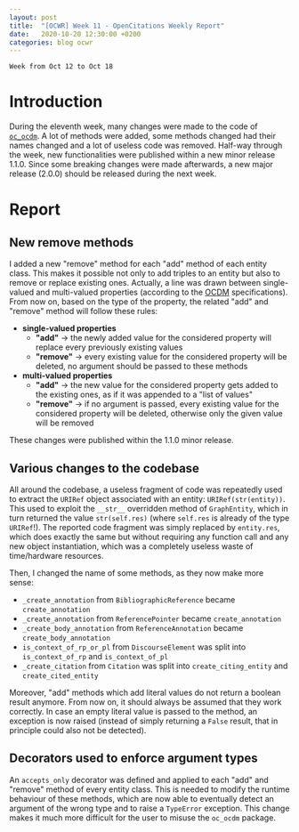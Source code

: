```yaml
---
layout: post
title:  "[OCWR] Week 11 - OpenCitations Weekly Report"
date:   2020-10-20 12:30:00 +0200
categories: blog ocwr
---
```

`Week from Oct 12 to Oct 18`

# Introduction
During the eleventh week, many changes were made to the code of [`oc_ocdm`][oc_ocdm_github]. A lot of methods were added, some methods 
changed had their names changed and a lot of useless code was removed. Half-way through the week, new functionalities were published 
within a new minor release 1.1.0. Since some breaking changes were made afterwards, a new major release (2.0.0) should be released 
during the next week.

# Report

## New remove methods
I added a new "remove" method for each "add" method of each entity class. This makes it possible not only to add triples to an entity 
but also to remove or replace existing ones. Actually, a line was drawn between single-valued and multi-valued properties (according to 
the [OCDM][ocdm-2.0.1] specifications). From now on, based on the type of the property, the related "add" and "remove" method will 
follow these rules:
  * **single-valued properties**
    + **"add"** -> the newly added value for the considered property will replace every previously existing values
    + **"remove"** -> every existing value for the considered property will be deleted, no argument should be passed to these methods
  * **multi-valued properties**
    + **"add"** -> the new value for the considered property gets added to the existing ones, as if it was appended to a "list of 
    values"
    + **"remove"** -> if no argument is passed, every existing value for the considered property will be deleted, otherwise only the 
    given value will be removed

These changes were published within the 1.1.0 minor release.

## Various changes to the codebase
All around the codebase, a useless fragment of code was repeatedly used to extract the `URIRef` object associated with an entity: 
`URIRef(str(entity))`. This used to exploit the `__str__` overridden method of `GraphEntity`, which in turn returned the value 
`str(self.res)` (where `self.res` is already of the type `URIRef`!). The reported code fragment was simply replaced by `entity.res`, 
which does exactly the same but without requiring any function call and any new object instantiation, which was a completely useless 
waste of time/hardware resources.

Then, I changed the name of some methods, as they now make more sense:
  * `_create_annotation` from `BibliographicReference` became `create_annotation`
  * `_create_annotation` from `ReferencePointer` became `create_annotation`
  * `_create_body_annotation` from `ReferenceAnnotation` became `create_body_annotation`
  * `is_context_of_rp_or_pl` from `DiscourseElement` was split into `is_context_of_rp` and `is_context_of_pl`
  * `_create_citation` from `Citation` was split into `create_citing_entity` and `create_cited_entity`

Moreover, "add" methods which add literal values do not return a boolean result anymore. From now on, it should always be assumed that 
they work correctly. In case an empty literal value is passed to the method, an exception is now raised (instead of simply returning a 
`False` result, that in principle could also not be detected).

## Decorators used to enforce argument types
An `accepts_only` decorator was defined and applied to each "add" and "remove" method of every entity class. This is needed to modify 
the runtime behaviour of these methods, which are now able to eventually detect an argument of the wrong type and to raise a `TypeError` 
exception. This change makes it much more difficult for the user to misuse the `oc_ocdm` package.

[oc_ocdm_github]:      https://github.com/iosonopersia/oc_ocdm
[ocdm-2.0.1]:          https://figshare.com/articles/Metadata_for_the_OpenCitations_Corpus/3443876
